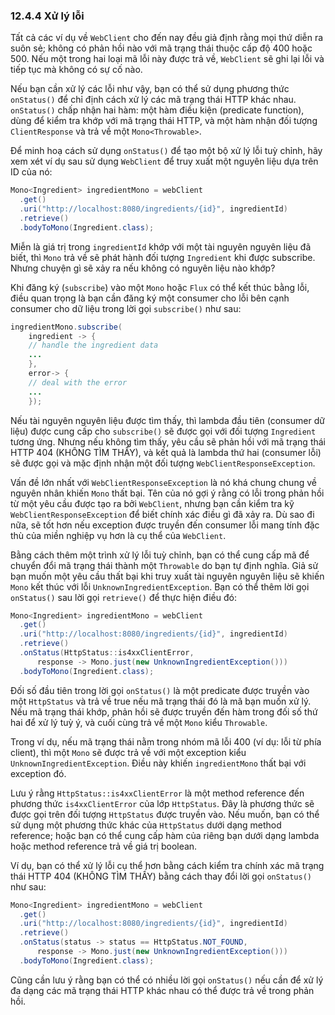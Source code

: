 ### 12.4.4 Xử lý lỗi

Tất cả các ví dụ về `WebClient` cho đến nay đều giả định rằng mọi thứ diễn ra suôn sẻ; không có phản hồi nào với mã trạng thái thuộc cấp độ 400 hoặc 500. Nếu một trong hai loại mã lỗi này được trả về, `WebClient` sẽ ghi lại lỗi và tiếp tục mà không có sự cố nào.

Nếu bạn cần xử lý các lỗi như vậy, bạn có thể sử dụng phương thức `onStatus()` để chỉ định cách xử lý các mã trạng thái HTTP khác nhau. `onStatus()` chấp nhận hai hàm: một hàm điều kiện (predicate function), dùng để kiểm tra khớp với mã trạng thái HTTP, và một hàm nhận đối tượng `ClientResponse` và trả về một `Mono<Throwable>`.

Để minh hoạ cách sử dụng `onStatus()` để tạo một bộ xử lý lỗi tuỳ chỉnh, hãy xem xét ví dụ sau sử dụng `WebClient` để truy xuất một nguyên liệu dựa trên ID của nó:

```java
Mono<Ingredient> ingredientMono = webClient
  .get()
  .uri("http://localhost:8080/ingredients/{id}", ingredientId)
  .retrieve()
  .bodyToMono(Ingredient.class);
```

Miễn là giá trị trong `ingredientId` khớp với một tài nguyên nguyên liệu đã biết, thì `Mono` trả về sẽ phát hành đối tượng `Ingredient` khi được subscribe. Nhưng chuyện gì sẽ xảy ra nếu không có nguyên liệu nào khớp?

Khi đăng ký (`subscribe`) vào một `Mono` hoặc `Flux` có thể kết thúc bằng lỗi, điều quan trọng là bạn cần đăng ký một consumer cho lỗi bên cạnh consumer cho dữ liệu trong lời gọi `subscribe()` như sau:

```java
ingredientMono.subscribe(
    ingredient -> {
    // handle the ingredient data
    ...
    },
    error-> {
    // deal with the error
    ...
    });
```

Nếu tài nguyên nguyên liệu được tìm thấy, thì lambda đầu tiên (consumer dữ liệu) được cung cấp cho `subscribe()` sẽ được gọi với đối tượng `Ingredient` tương ứng. Nhưng nếu không tìm thấy, yêu cầu sẽ phản hồi với mã trạng thái HTTP 404 (KHÔNG TÌM THẤY), và kết quả là lambda thứ hai (consumer lỗi) sẽ được gọi và mặc định nhận một đối tượng `WebClientResponseException`.

Vấn đề lớn nhất với `WebClientResponseException` là nó khá chung chung về nguyên nhân khiến `Mono` thất bại. Tên của nó gợi ý rằng có lỗi trong phản hồi từ một yêu cầu được tạo ra bởi `WebClient`, nhưng bạn cần kiểm tra kỹ `WebClientResponseException` để biết chính xác điều gì đã xảy ra. Dù sao đi nữa, sẽ tốt hơn nếu exception được truyền đến consumer lỗi mang tính đặc thù của miền nghiệp vụ hơn là cụ thể của `WebClient`.

Bằng cách thêm một trình xử lý lỗi tuỳ chỉnh, bạn có thể cung cấp mã để chuyển đổi mã trạng thái thành một `Throwable` do bạn tự định nghĩa. Giả sử bạn muốn một yêu cầu thất bại khi truy xuất tài nguyên nguyên liệu sẽ khiến `Mono` kết thúc với lỗi `UnknownIngredientException`. Bạn có thể thêm lời gọi `onStatus()` sau lời gọi `retrieve()` để thực hiện điều đó:

```java
Mono<Ingredient> ingredientMono = webClient
  .get()
  .uri("http://localhost:8080/ingredients/{id}", ingredientId)
  .retrieve()
  .onStatus(HttpStatus::is4xxClientError,
      response -> Mono.just(new UnknownIngredientException()))
  .bodyToMono(Ingredient.class);
```

Đối số đầu tiên trong lời gọi `onStatus()` là một predicate được truyền vào một `HttpStatus` và trả về true nếu mã trạng thái đó là mã bạn muốn xử lý. Nếu mã trạng thái khớp, phản hồi sẽ được truyền đến hàm trong đối số thứ hai để xử lý tuỳ ý, và cuối cùng trả về một `Mono` kiểu `Throwable`.

Trong ví dụ, nếu mã trạng thái nằm trong nhóm mã lỗi 400 (ví dụ: lỗi từ phía client), thì một `Mono` sẽ được trả về với một exception kiểu `UnknownIngredientException`. Điều này khiến `ingredientMono` thất bại với exception đó.

Lưu ý rằng `HttpStatus::is4xxClientError` là một method reference đến phương thức `is4xxClientError` của lớp `HttpStatus`. Đây là phương thức sẽ được gọi trên đối tượng `HttpStatus` được truyền vào. Nếu muốn, bạn có thể sử dụng một phương thức khác của `HttpStatus` dưới dạng method reference; hoặc bạn có thể cung cấp hàm của riêng bạn dưới dạng lambda hoặc method reference trả về giá trị boolean.

Ví dụ, bạn có thể xử lý lỗi cụ thể hơn bằng cách kiểm tra chính xác mã trạng thái HTTP 404 (KHÔNG TÌM THẤY) bằng cách thay đổi lời gọi `onStatus()` như sau:

```java
Mono<Ingredient> ingredientMono = webClient
  .get()
  .uri("http://localhost:8080/ingredients/{id}", ingredientId)
  .retrieve()
  .onStatus(status -> status == HttpStatus.NOT_FOUND,
      response -> Mono.just(new UnknownIngredientException()))
  .bodyToMono(Ingredient.class);
```

Cũng cần lưu ý rằng bạn có thể có nhiều lời gọi `onStatus()` nếu cần để xử lý đa dạng các mã trạng thái HTTP khác nhau có thể được trả về trong phản hồi.
